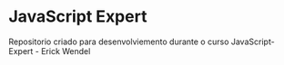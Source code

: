 # JavaScript Expert
Repositorio criado para desenvolviemento durante o curso JavaScript-Expert - Erick Wendel

